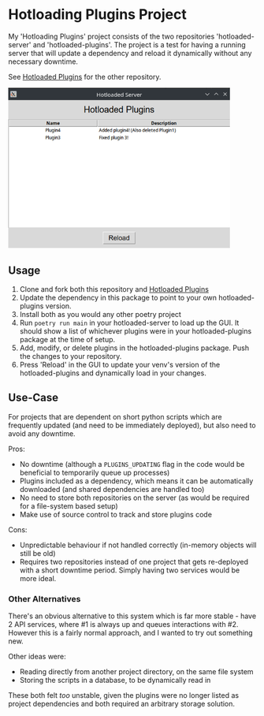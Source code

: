 # Hotloading Plugins Project
My 'Hotloading Plugins' project consists of the two repositories 'hotloaded-server' and 'hotloaded-plugins'. The project is a test for having a running server that will update a dependency and reload it dynamically without any necessary downtime.

See [Hotloaded Plugins](https://github.com/BVengo/hotloaded-plugins) for the other repository.

<img src="gui.png" width="450">

## Usage
1. Clone and fork both this repository and [Hotloaded Plugins](https://github.com/BVengo/hotloaded-plugins)
2. Update the dependency in this package to point to your own hotloaded-plugins version.
3. Install both as you would any other poetry project
4. Run `poetry run main` in your hotloaded-server to load up the GUI. It should show a list of whichever plugins were in your hotloaded-plugins package at the time of setup.
5. Add, modify, or delete plugins in the hotloaded-plugins package. Push the changes to your repository.
6. Press 'Reload' in the GUI to update your venv's version of the hotloaded-plugins and dynamically load in your changes.

## Use-Case
For projects that are dependent on short python scripts which are frequently updated (and need to be immediately deployed), but also need to avoid any downtime. 

Pros:
- No downtime (although a `PLUGINS_UPDATING` flag in the code would be beneficial to temporarily queue up processes)
- Plugins included as a dependency, which means it can be automatically downloaded (and shared dependencies are handled too)
- No need to store both repositories on the server (as would be required for a file-system based setup)
- Make use of source control to track and store plugins code

Cons:
- Unpredictable behaviour if not handled correctly (in-memory objects will still be old)
- Requires two repositories instead of one project that gets re-deployed with a short downtime period. Simply having two services would be more ideal.


### Other Alternatives
There's an obvious alternative to this system which is far more stable - have 2 API services, where #1 is always up and queues interactions with #2.
However this is a fairly normal approach, and I wanted to try out something new.

Other ideas were:
- Reading directly from another project directory, on the same file system
- Storing the scripts in a database, to be dynamically read in

These both felt _too_ unstable, given the plugins were no longer listed as project dependencies and both required an arbitrary storage solution.
